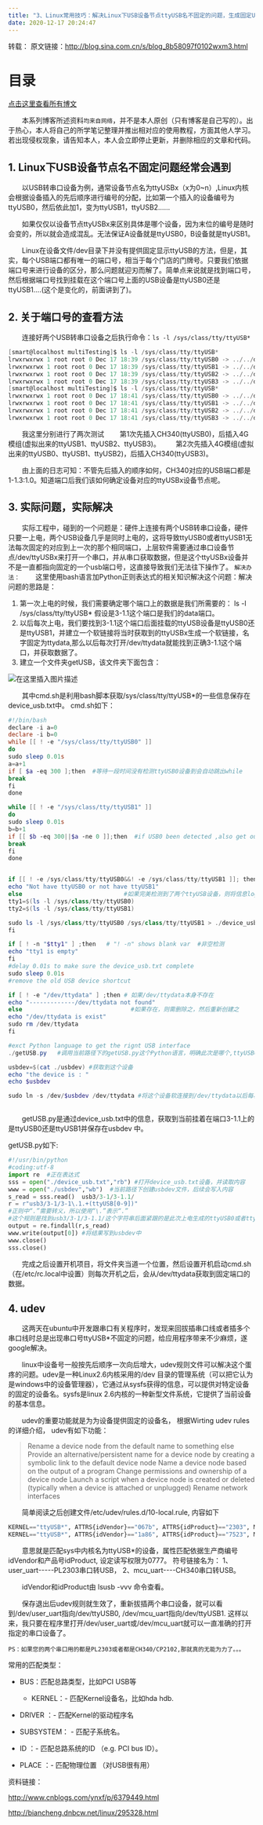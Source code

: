 ```yaml
---
title: "3、Linux常用技巧：解决Linux下USB设备节点ttyUSB名不固定的问题，生成固定USB转串口设备节点"
date: 2020-12-17 20:24:47
---
```


转载：
原文链接：http://blog.sina.com.cn/s/blog_8b58097f0102wxm3.html

# 目录

[点击这里查看所有博文](https://blog.csdn.net/weixin_44570083/article/details/104285283)

&emsp;&emsp;本系列博客所述资料`均来自网络`，并不是本人原创（只有博客是自己写的）。出于热心，本人将自己的所学笔记整理并推出相对应的使用教程，方面其他人学习。若出现侵权现象，请告知本人，本人会立即停止更新，并删除相应的文章和代码。

## 1. Linux下USB设备节点名不固定问题经常会遇到
&emsp;&emsp;以USB转串口设备为例，通常设备节点名为ttyUSBx（x为0~n）,Linux内核会根据设备插入的先后顺序进行编号的分配，比如第一个插入的设备编号为ttyUSB0，然后依此加1，变为ttyUSB1，ttyUSB2……

&emsp;&emsp;如果仅仅以设备节点ttyUSBx来区别具体是哪个设备，因为末位的编号是随时会变的，所以就会造成混乱。无法保证A设备就是ttyUSB0，B设备就是ttyUSB1。

&emsp;&emsp;Linux在设备文件/dev目录下并没有提供固定显示ttyUSB的方法，但是，其实，每个USB端口都有唯一的端口号，相当于每个门店的门牌号。只要我们依据端口号来进行设备的区分，那么问题就迎刃而解了。简单点来说就是找到端口号，然后根据端口号找到挂载在这个端口号上面的USB设备是ttyUSB0还是 ttyUSB1….(这个是变化的，前面讲到了)。

## 2. 关于端口号的查看方法
&emsp;&emsp;连接好两个USB转串口设备之后执行命令：`ls -l /sys/class/tty/ttyUSB*`

```c
[smart@localhost multiTesting]$ ls -l /sys/class/tty/ttyUSB*
lrwxrwxrwx 1 root root 0 Dec 17 18:39 /sys/class/tty/ttyUSB0 -> ../../devices/platform/soc/3f980000.usb/usb1/1-1/1-1.3/1-1.3:1.0/ttyUSB0/tty/ttyUSB0
lrwxrwxrwx 1 root root 0 Dec 17 18:39 /sys/class/tty/ttyUSB1 -> ../../devices/platform/soc/3f980000.usb/usb1/1-1/1-1.1/1-1.1.2/1-1.1.2:1.2/ttyUSB1/tty/ttyUSB1
lrwxrwxrwx 1 root root 0 Dec 17 18:39 /sys/class/tty/ttyUSB2 -> ../../devices/platform/soc/3f980000.usb/usb1/1-1/1-1.1/1-1.1.2/1-1.1.2:1.3/ttyUSB2/tty/ttyUSB2
lrwxrwxrwx 1 root root 0 Dec 17 18:39 /sys/class/tty/ttyUSB3 -> ../../devices/platform/soc/3f980000.usb/usb1/1-1/1-1.1/1-1.1.2/1-1.1.2:1.4/ttyUSB3/tty/ttyUSB3
[smart@localhost multiTesting]$ ls -l /sys/class/tty/ttyUSB*
lrwxrwxrwx 1 root root 0 Dec 17 18:41 /sys/class/tty/ttyUSB0 -> ../../devices/platform/soc/3f980000.usb/usb1/1-1/1-1.1/1-1.1.2/1-1.1.2:1.2/ttyUSB0/tty/ttyUSB0
lrwxrwxrwx 1 root root 0 Dec 17 18:41 /sys/class/tty/ttyUSB1 -> ../../devices/platform/soc/3f980000.usb/usb1/1-1/1-1.1/1-1.1.2/1-1.1.2:1.3/ttyUSB1/tty/ttyUSB1
lrwxrwxrwx 1 root root 0 Dec 17 18:41 /sys/class/tty/ttyUSB2 -> ../../devices/platform/soc/3f980000.usb/usb1/1-1/1-1.1/1-1.1.2/1-1.1.2:1.4/ttyUSB2/tty/ttyUSB2
lrwxrwxrwx 1 root root 0 Dec 17 18:41 /sys/class/tty/ttyUSB3 -> ../../devices/platform/soc/3f980000.usb/usb1/1-1/1-1.3/1-1.3:1.0/ttyUSB3/tty/ttyUSB3
```

&emsp;&emsp;我这里分别进行了两次测试
&emsp;&emsp;第1次先插入CH340(ttyUSB0)，后插入4G模组(虚拟出来的ttyUSB1、ttyUSB2、ttyUSB3)。
&emsp;&emsp;第2次先插入4G模组(虚拟出来的ttyUSB0、ttyUSB1、ttyUSB2)，后插入CH340(ttyUSB3)。

&emsp;&emsp;由上面的日志可知：不管先后插入的顺序如何，CH340对应的USB端口都是1-1.3:1.0。知道端口后我们该如何确定设备对应的ttyUSBx设备节点呢。

## 3. 实际问题，实际解决
&emsp;&emsp;实际工程中，碰到的一个问题是：硬件上连接有两个USB转串口设备，硬件只要一上电，两个USB设备几乎是同时上电的，这将导致ttyUSB0或者ttyUSB1无法每次固定的对应到上一次的那个相同端口，上层软件需要通过串口设备节点/dev/ttyUSBx来打开一个串口，并从串口获取数据，但是这个ttyUSBx设备并不是一直都指向固定的一个usb端口号，这直接导致我们无法往下操作了。
`解决办法：`
&emsp;&emsp;这里使用bash语言加Python正则表达式的相关知识解决这个问题：解决问题的思路是：

1. 第一次上电的时候，我们需要确定哪个端口上的数据是我们所需要的：
ls -l /sys/class/tty/ttyUSB*
假设是3-1.1这个端口是我们的data端口。
2. 以后每次上电，我们要找到3-1.1这个端口后面挂载的ttyUSB设备是ttyUSB0还是ttyUSB1，并建立一个软链接将当时获取到的ttyUSBx生成一个软链接，名字固定为ttydata,那么以后每次打开/dev/ttydata就能找到正确3-1.1这个端口，并获取数据了。
3. 建立一个文件夹getUSB，该文件夹下面包含：

![在这里插入图片描述](https://img-blog.csdnimg.cn/20201217200844283.png?x-oss-process=image/watermark,type_ZmFuZ3poZW5naGVpdGk,shadow_10,text_aHR0cHM6Ly9ibG9nLmNzZG4ubmV0L3dlaXhpbl80NDU3MDA4Mw==,size_16,color_FFFFFF,t_70)

&emsp;&emsp;其中cmd.sh是利用bash脚本获取/sys/class/tty/ttyUSB*的一些信息保存在device_usb.txt中。
cmd.sh如下：

```powershell
#!/bin/bash
declare -i a=0
declare -i b=0
while [[ ! -e "/sys/class/tty/ttyUSB0" ]]
do
sudo sleep 0.01s
a=a+1
if [ $a -eq 300 ];then  #等待一段时间没有检测ttyUSB0设备到会自动跳出while
break
fi
done

while [[ ! -e "/sys/class/tty/ttyUSB1" ]]
do
sudo sleep 0.01s
b=b+1
if [[ $b -eq 300||$a -ne 0 ]];then  #if USB0 been detected ,also get out of while
break
fi
done


if [[ ! -e /sys/class/tty/ttyUSB0&&! -e /sys/class/tty/ttyUSB1 ]]; then #如果不存在ttyUSB设备
echo "Not have ttyUSB0 or not have ttyUSB1"
else                             #如果完美检测到了两个ttyUSB设备，则将信息log到device_usb.txt当中
tty1=$(ls -l /sys/class/tty/ttyUSB0)
tty2=$(ls -l /sys/class/tty/ttyUSB1)

sudo ls -l /sys/class/tty/ttyUSB0 /sys/class/tty/ttyUSB1 > ./device_usb.txt
fi

if [ ! -n "$tty1" ] ;then   # "! -n" shows blank var  #非空检测
echo "tty1 is empty"
fi
#delay 0.01s to make sure the device_usb.txt complete
sudo sleep 0.01s
#remove the old USB device shortcut

if [ ! -e "/dev/ttydata" ] ;then # 如果/dev/ttydata本身不存在
echo "-------------/dev/ttydata not found"
else                               #如果存在，则需删除之，然后重新创建之
echo "/dev/ttydata is exist"
sudo rm /dev/ttydata
fi

#exct Python language to get the rignt USB interface
./getUSB.py   #调用当前路径下的getUSB.py这个Python语言，明确此次是哪个,ttyUSB0,或者ttyUSB1挂载在端口3-1.1上

usbdev=$(cat ./usbdev) #获取到这个设备
echo "the device is : "
echo $usbdev

sudo ln -s /dev/$usbdev /dev/ttydata #将这个设备软连接到/dev/ttydata以后每次打开这个ttydata即可



```

&emsp;&emsp;getUSB.py是通过device_usb.txt中的信息，获取到当前挂着在端口3-1.1上的是ttyUSB0还是ttyUSB1并保存在usbdev 中。

getUSB.py如下:

```python
#!/usr/bin/python
#coding:utf-8
import re  #正在表达式
sss = open("./device_usb.txt","rb") #打开device_usb.txt设备，并读取内容
www = open("./usbdev","wb")  #当前路径下创建usbdev文件，后续会写入内容
s_read = sss.read()  usb3/3-1/3-1.1/
r = r"usb3/3-1/3-1\.1.+(ttyUSB[0-9])"
#正则中“.”需要转义，所以使用“\.”表示“.”
#这个规则是找到usb3/3-1/3-1.1/这个字符串后面紧跟的是此次上电生成的ttyUSB0或者ttyUSB1
output = re.findall(r,s_read)
www.write(output[0]) #将结果写到usbdev中
www.close()
sss.close()
```

&emsp;&emsp;完成之后设置开机项目，将文件夹当道一个位置，然后设置开机启动cmd.sh（在/etc/rc.local中设置）则每次开机之后，会从/dev/ttydata获取到固定端口的数据。

## 4. udev

&emsp;&emsp;这两天在ubuntu中开发跟串口有关程序时，发现来回拔插串口线或者插多个串口线时总是出现串口号ttyUSB*不固定的问题，给应用程序带来不少麻烦，遂google解决。

&emsp;&emsp;linux中设备号一般按先后顺序一次向后增大，udev规则文件可以解决这个蛋疼的问题。udev是一种Linux2.6内核采用的/dev 目录的管理系统（可以把它认为是windows中的设备管理器），它通过从sysfs获得的信息，可以提供对特定设备的固定的设备名。sysfs是linux 2.6内核的一种新型文件系统，它提供了当前设备的基本信息。

&emsp;&emsp;udev的重要功能就是为为设备提供固定的设备名， 根据Wirting udev rules的详细介绍， udev有如下功能：

> Rename a device node from the default name to something else Provide
> an alternative/persistent name for a device node by creating a
> symbolic link to the default device node Name a device node based on
> the output of a program Change permissions and ownership of a device
> node Launch a script when a device node is created or deleted
> (typically when a device is attached or unplugged) Rename network
> interfaces

&emsp;&emsp;简单阅读之后创建文件/etc/udev/rules.d/10-local.rule, 内容如下

```python
KERNEL=="ttyUSB*", ATTRS{idVendor}=="067b", ATTRS{idProduct}=="2303", MODE:="0777", SYMLINK+="user_uart"
KERNEL=="ttyUSB*", ATTRS{idVendor}=="1a86", ATTRS{idProduct}=="7523", MODE:="0777", SYMLINK+="mcu_uart"
```

&emsp;&emsp;意思就是匹配sys中内核名为ttyUSB*的设备，属性匹配依据生产商编号idVendor和产品号idProduct, 设定读写权限为0777。
符号链接名为：
1、user_uart-----PL2303串口转USB，
2、mcu_uart----CH340串口转USB。


&emsp;&emsp;idVendor和idProduct由 lsusb  -vvv 命令查看。

&emsp;&emsp;保存退出后udev规则就生效了，重新拔插两个串口设备，就可以看到/dev/user_uart指向/dev/ttyUSB0, /dev/mcu_uart指向/dev/ttyUSB1. 这样以来，我只要在程序里打开/dev/user_uart或/dev/mcu_uart就可以一直准确的打开指定的串口设备了。

`PS：如果您的两个串口用的都是PL2303或者都是CH340/CP2102,那就真的无能为力了。。。`

常用的匹配类型：

* BUS：匹配总路类型，比如PCI USB等

  * KERNEL：- 匹配Kernel设备名，比如hda hdb.

* DRIVER ：- 匹配Kernel的驱动程序名

* SUBSYSTEM： - 匹配子系统名。

* ID ：- 匹配总路系统的ID （e.g. PCI bus ID）。

* PLACE ：- 匹配物理位置 （对USB很有用）

资料链接：

http://www.cnblogs.com/ynxf/p/6379449.html

http://biancheng.dnbcw.net/linux/295328.html

